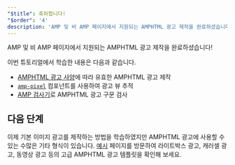 ```yaml
---
"$title": 축하합니다!
"$order": '4'
description: 'AMP 및 비 AMP 페이지에서 지원되는 AMPHTML 광고 제작을 완료하셨습니다! 이번 튜토리얼에서 학습한 내용은 다음과 같습니다: 유효한 AMPHTML 광고 제작...'
---
```


AMP 및 비 AMP 페이지에서 지원되는 AMPHTML 광고 제작을 완료하셨습니다!

이번 튜토리얼에서 학습한 내용은 다음과 같습니다.

- [AMPHTML 광고 사양](../../../../documentation/guides-and-tutorials/learn/a4a_spec.md)에 따라 유효한 AMPHTML 광고 제작
- [`amp-pixel`](../../../../documentation/components/reference/amp-pixel.md) 컴포넌트를 사용하여 광고 뷰 추적
- [AMP 검사기](https://validator.ampproject.org/#htmlFormat=AMP4ADS)로 AMPHTML 광고 구문 검사

## 다음 단계

이제 기본 이미지 광고를 제작하는 방법을 학습하였지만 AMPHTML 광고에 사용할 수 있는 수많은 기타 형식이 있습니다. [예시](../../../../documentation/examples/index.html) 페이지를 방문하여 라이트박스 광고, 캐러셀 광고, 동영상 광고 등의 고급 AMPHTML 광고 템플릿을 확인해 보세요.
